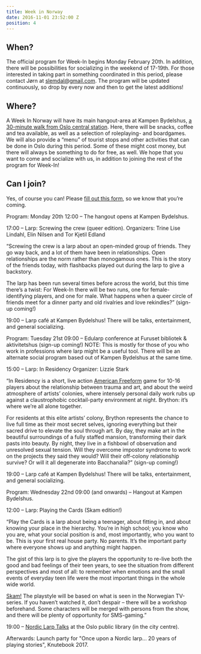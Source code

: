```yaml
---
title: Week in Norway
date: 2016-11-01 23:52:00 Z
position: 4
---
```


## When?

The official program for Week-In begins Monday February 20th. In addition, there will be possibilities for socializing in the weekend of 17-19th. For those interested in taking part in something coordinated in this period, please contact Jørn at [slemdal@gmail.com](slemdal@gmail.com.). The program will be updated continuously, so drop by every now and then to get the latest additions!

## Where?

A Week In Norway will have its main hangout-area at Kampen Bydelshus, [a 30-minute walk from Oslo central station](https://www.google.no/maps/dir/Oslo+Central+Station,+Jernbanetorget,+Oslo/Kampen+Bydelshus+andelslag,+B%C3%B8gata+21,+0655+Oslo/@59.9126138,10.7566982,15z/data=!3m1!4b1!4m14!4m13!1m5!1m1!1s0x46416e8a1c253d39:0x6d69efbe96e850d2!2m2!1d10.7524574!2d59.911096!1m5!1m1!1s0x46416e5767c2b7ff:0xb44a130a202f4fc7!2m2!1d10.7810057!2d59.9137332!3e2?hl=en). Here, there will be snacks, coffee and tea available, as well as a selection of roleplaying- and boardgames. We will also provide a “menu” of tourist stops and other activities that can be done in Oslo during this period. Some of these might cost money, but there will always be something to do for free, as well. We hope that you want to come and socialize with us, in addition to joining the rest of the program for Week-In!

## Can I join?

Yes, of course you can! Please [fill out this form](https://docs.google.com/forms/d/1zMKcmWgIxj--lMlbdVFyiSJRZCnVkv1DxXOCHDsoOIM/viewform?edit_requested=true), so we know that you’re coming.

Program: Monday 20th
12:00 – The hangout opens at Kampen Bydelshus.

17:00 – Larp: Screwing the crew (queer edition).
Organizers: Trine Lise Lindahl, Elin Nilsen and Tor Kjetil Edland

“Screwing the crew is a larp about an open-minded group of friends. They go way back, and a lot of them have been in relationships. Open relationships are the norm rather than monogamous ones. This is the story of the friends today, with flashbacks played out during the larp to give a backstory.

The larp has been run several times before across the world, but this time there’s a twist: For Week-In there will be two runs, one for female-identifying players, and one for male. What happens when a queer circle of friends meet for a dinner party and old rivalries and love rekindles?”
(sign-up coming!)

19:00 – Larp café at Kampen Bydelshus! There will be talks, entertainment, and general socializing.

Program: Tuesday 21st
09:00 – Edularp conference at Furuset bibliotek & aktivitetshus
(sign-up coming!) NOTE: This is mostly for those of you who work in professions where larp might be a useful tool. There will be an alternate social program based out of Kampen Bydelshus at the same time.

15:00 – Larp: In Residency
Organizer: Lizzie Stark

“In Residency is a short, live action [American Freeform](http://leavingmundania.com/2013/11/18/introducing-american-freeform/) game for 10-16 players about the relationship between trauma and art, and about the weird atmosphere of artists’ colonies, where intensely personal daily work rubs up against a claustrophobic cocktail-party environment at night. Brython: it’s where we’re all alone together.

For residents at this elite artists’ colony, Brython represents the chance to live full time as their most secret selves, ignoring everything but their sacred drive to elevate the soul through art. By day, they make art in the beautiful surroundings of a fully staffed mansion, transforming their dark pasts into beauty. By night, they live in a fishbowl of observation and unresolved sexual tension. Will they overcome impostor syndrome to work on the projects they said they would? Will their off-colony relationship survive? Or will it all degenerate into Bacchanalia?”
(sign-up coming!)

19:00 – Larp café at Kampen Bydelshus! There will be talks, entertainment, and general socializing.

Program: Wednesday 22nd
09:00 (and onwards) – Hangout at Kampen Bydelshus.

12:00 – Larp: Playing the Cards (Skam edition!)

“Play the Cards is a larp about being a teenager, about fitting in, and about knowing your place in the hierarchy. You’re in high school; you know who you are, what your social position is and, most importantly, who you want to be. This is your first real house party. No parents. It’s the important party where everyone shows up and anything might happen.

The gist of this larp is to give the players the opportunity to re-live both the good and bad feelings of their teen years, to see the situation from different perspectives and most of all: to remember when emotions and the small events of everyday teen life were the most important things in the whole wide world.

[Skam!](http://skam.p3.no/) The playstyle will be based on what is seen in the Norwegian TV-series. If you haven’t watched it, don’t despair – there will be a workshop beforehand. Some characters will be merged with persons from the show, and there will be plenty of opportunity for SMS-gaming.”

19:00 – [Nordic Larp Talks](https://nordiclarp.org/wiki/Nordic_Larp_Talks) at the Oslo public library (in the city centre).

Afterwards: Launch party for "Once upon a Nordic larp... 20 years of playing stories", Knutebook 2017.
